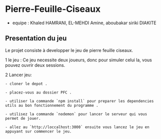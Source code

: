 # Pierre-Feuille-Ciseaux

- equipe : Khaled HAMRANI, EL-MEHDI Amine, aboubakar siriki DIAKITE

## Presentation du jeu

Le projet consiste à developper le jeu de pierre feuille ciseaux.

1 le jeu :
        Ce jeu necessite deux joueurs, donc pour simuler celui la, vous pouvez ouvrir deux sessions.

2 Lancer jeu:

    - cloner le depot .

    - placez-vous au dossier PFC .

    - utiliser la commande `npm install` pour preparer les dependencies utils au bon fonctionnement du programme .

    - utilisez la commande `nodemon` pour lancer le serveur qui vous permet de jouer.

    - allez au `http://loccalhost:3000` ensuite vous lancez le jeu en appuyant sur commencer le jeu.
